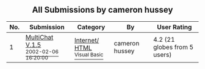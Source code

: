 ﻿<div align="center">

## All Submissions by cameron hussey

</div>

No.  | Submission | Category | By   | User Rating
---- | ---------- | -------- | ---- | -----------
1 | [MultiChat V\.1\.5<br /><sup>2002-02-06 16:20:00</sup>](https://github.com/Planet-Source-Code/cameron-hussey-multichat-v-1-5__1-31554) | [Internet/ HTML<br /><sup>Visual Basic</sup>](../ByCategory/internet-html__1-34.md) | cameron hussey | 4.2 (21 globes from 5 users)
